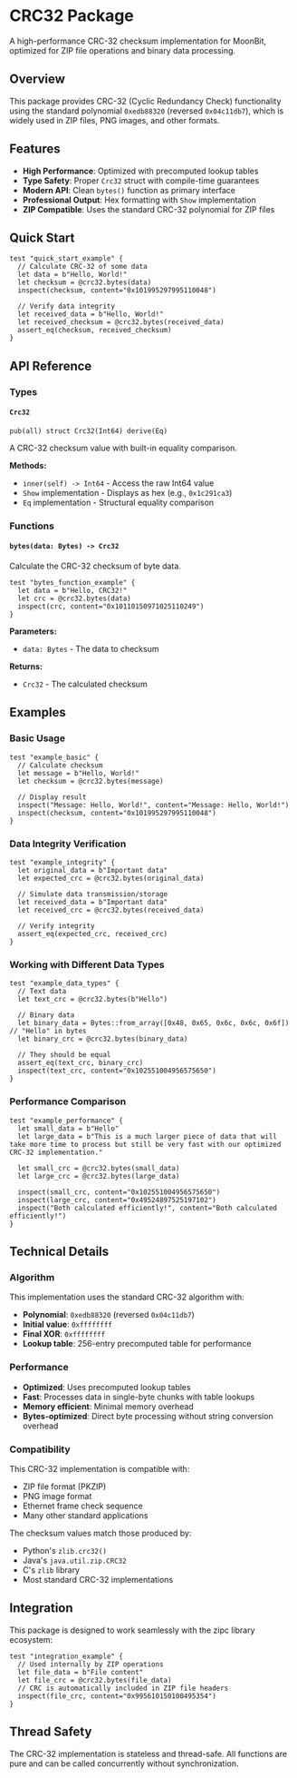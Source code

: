 # CRC32 Package

A high-performance CRC-32 checksum implementation for MoonBit, optimized for ZIP file operations and binary data processing.

## Overview

This package provides CRC-32 (Cyclic Redundancy Check) functionality using the standard polynomial `0xedb88320` (reversed `0x04c11db7`), which is widely used in ZIP files, PNG images, and other formats.

## Features

- **High Performance**: Optimized with precomputed lookup tables
- **Type Safety**: Proper `Crc32` struct with compile-time guarantees  
- **Modern API**: Clean `bytes()` function as primary interface
- **Professional Output**: Hex formatting with `Show` implementation
- **ZIP Compatible**: Uses the standard CRC-32 polynomial for ZIP files

## Quick Start

```moonbit
test "quick_start_example" {
  // Calculate CRC-32 of some data
  let data = b"Hello, World!"
  let checksum = @crc32.bytes(data)
  inspect(checksum, content="0x101995297995110048")

  // Verify data integrity
  let received_data = b"Hello, World!"
  let received_checksum = @crc32.bytes(received_data)
  assert_eq(checksum, received_checksum)
}
```

## API Reference

### Types

#### `Crc32`
```moonbit
pub(all) struct Crc32(Int64) derive(Eq)
```

A CRC-32 checksum value with built-in equality comparison.

**Methods:**
- `inner(self) -> Int64` - Access the raw Int64 value
- `Show` implementation - Displays as hex (e.g., `0x1c291ca3`)
- `Eq` implementation - Structural equality comparison

### Functions

#### `bytes(data: Bytes) -> Crc32`

Calculate the CRC-32 checksum of byte data.

```moonbit
test "bytes_function_example" {
  let data = b"Hello, CRC32!"
  let crc = @crc32.bytes(data)
  inspect(crc, content="0x10110150971025110249")
}
```

**Parameters:**
- `data: Bytes` - The data to checksum

**Returns:**
- `Crc32` - The calculated checksum

## Examples

### Basic Usage

```moonbit
test "example_basic" {
  // Calculate checksum
  let message = b"Hello, World!"
  let checksum = @crc32.bytes(message)
  
  // Display result
  inspect("Message: Hello, World!", content="Message: Hello, World!")
  inspect(checksum, content="0x101995297995110048")
}
```

### Data Integrity Verification

```moonbit
test "example_integrity" {
  let original_data = b"Important data"
  let expected_crc = @crc32.bytes(original_data)
  
  // Simulate data transmission/storage
  let received_data = b"Important data"
  let received_crc = @crc32.bytes(received_data)
  
  // Verify integrity
  assert_eq(expected_crc, received_crc)
}
```

### Working with Different Data Types

```moonbit
test "example_data_types" {
  // Text data
  let text_crc = @crc32.bytes(b"Hello")
  
  // Binary data
  let binary_data = Bytes::from_array([0x48, 0x65, 0x6c, 0x6c, 0x6f]) // "Hello" in bytes
  let binary_crc = @crc32.bytes(binary_data)
  
  // They should be equal
  assert_eq(text_crc, binary_crc)
  inspect(text_crc, content="0x102551004956575650")
}
```

### Performance Comparison

```moonbit
test "example_performance" {
  let small_data = b"Hello"
  let large_data = b"This is a much larger piece of data that will take more time to process but still be very fast with our optimized CRC-32 implementation."
  
  let small_crc = @crc32.bytes(small_data)
  let large_crc = @crc32.bytes(large_data)
  
  inspect(small_crc, content="0x102551004956575650")
  inspect(large_crc, content="0x49524897525197102")
  inspect("Both calculated efficiently!", content="Both calculated efficiently!")
}
```

## Technical Details

### Algorithm

This implementation uses the standard CRC-32 algorithm with:
- **Polynomial**: `0xedb88320` (reversed `0x04c11db7`)
- **Initial value**: `0xffffffff`
- **Final XOR**: `0xffffffff`
- **Lookup table**: 256-entry precomputed table for performance

### Performance

- **Optimized**: Uses precomputed lookup tables
- **Fast**: Processes data in single-byte chunks with table lookups
- **Memory efficient**: Minimal memory overhead
- **Bytes-optimized**: Direct byte processing without string conversion overhead

### Compatibility

This CRC-32 implementation is compatible with:
- ZIP file format (PKZIP)
- PNG image format
- Ethernet frame check sequence
- Many other standard applications

The checksum values match those produced by:
- Python's `zlib.crc32()`
- Java's `java.util.zip.CRC32`
- C's `zlib` library
- Most standard CRC-32 implementations

## Integration

This package is designed to work seamlessly with the zipc library ecosystem:

```moonbit
test "integration_example" {
  // Used internally by ZIP operations
  let file_data = b"File content"
  let file_crc = @crc32.bytes(file_data)
  // CRC is automatically included in ZIP file headers
  inspect(file_crc, content="0x995610150100495354")
}
```

## Thread Safety

The CRC-32 implementation is stateless and thread-safe. All functions are pure and can be called concurrently without synchronization.
